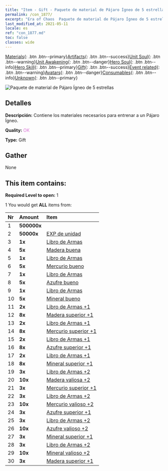```yaml
---
title: "Item - Gift - Paquete de material de Pájaro Ígneo de 5 estrellas"
permalink: /con_1877/
excerpt: "Era of Chaos  Paquete de material de Pájaro Ígneo de 5 estrellas"
last_modified_at: 2021-05-11
locale: es
ref: "con_1877.md"
toc: false
classes: wide
---
```

 [Materials](/ItemsES/){: .btn .btn--primary}[Artifacts](/ItemsES/Artifacts/){: .btn .btn--success}[Unit Soul](/ItemsES/UnitSoul/){: .btn .btn--warning}[Unit Awakening](/ItemsES/UnitAwakening/){: .btn .btn--danger}[Hero Soul](/ItemsES/HeroSoul/){: .btn .btn--info}[Hero Skill](/ItemsES/HeroSkill/){: .btn .btn--primary}[Gift](/ItemsES/Gift/){: .btn .btn--success}[Event related](/ItemsES/Events/){: .btn .btn--warning}[Avatars](/ItemsES/Avatars/){: .btn .btn--danger}[Consumables](/ItemsES/Consumables/){: .btn .btn--info}[Unknown](/ItemsES/Unknown/){: .btn .btn--primary}

 ![Paquete de material de Pájaro Ígneo de 5 estrellas](/images/t/i_907500.png)

## Detalles
 **Descripción:** Contiene los materiales necesarios para entrenar a un Pájaro Ígneo.

 **Quality:** <span style="color: #DA70D6">OK</span>

 **Type:** Gift

## Gather

  None

## This item contains:

 **Required Level to open:** 1

 1 You would get **ALL** items  from:

  | Nr | Amount |     Item    |
  |:---|:-------|:------------|
  | 1 |  **500000x** | <i class="fas fa-coins"/> |  | 
  | 2 |  **50000x** | [EXP de unidad](/ItemsES/con_902/) |  | 
  | 3 |  **1x** | [Libro de Armas](/ItemsES/mat_18/) |  | 
  | 4 |  **5x** | [Madera buena](/ItemsES/mat_13/) |  | 
  | 5 |  **1x** | [Libro de Armas](/ItemsES/mat_18/) |  | 
  | 6 |  **5x** | [Mercurio bueno](/ItemsES/mat_14/) |  | 
  | 7 |  **1x** | [Libro de Armas](/ItemsES/mat_18/) |  | 
  | 8 |  **5x** | [Azufre bueno](/ItemsES/mat_15/) |  | 
  | 9 |  **1x** | [Libro de Armas](/ItemsES/mat_18/) |  | 
  | 10 |  **5x** | [Mineral bueno](/ItemsES/mat_12/) |  | 
  | 11 |  **2x** | [Libro de Armas +1](/ItemsES/mat_25/) |  | 
  | 12 |  **8x** | [Madera superior +1](/ItemsES/mat_20/) |  | 
  | 13 |  **2x** | [Libro de Armas +1](/ItemsES/mat_25/) |  | 
  | 14 |  **8x** | [Mercurio superior +1](/ItemsES/mat_21/) |  | 
  | 15 |  **2x** | [Libro de Armas +1](/ItemsES/mat_25/) |  | 
  | 16 |  **8x** | [Azufre superior +1](/ItemsES/mat_22/) |  | 
  | 17 |  **2x** | [Libro de Armas +1](/ItemsES/mat_25/) |  | 
  | 18 |  **8x** | [Mineral superior +1](/ItemsES/mat_19/) |  | 
  | 19 |  **3x** | [Libro de Armas +2](/ItemsES/mat_32/) |  | 
  | 20 |  **10x** | [Madera valiosa +2](/ItemsES/mat_27/) |  | 
  | 21 |  **3x** | [Mercurio superior +1](/ItemsES/mat_21/) |  | 
  | 22 |  **3x** | [Libro de Armas +2](/ItemsES/mat_32/) |  | 
  | 23 |  **10x** | [Mercurio valioso +2](/ItemsES/mat_28/) |  | 
  | 24 |  **3x** | [Azufre superior +1](/ItemsES/mat_22/) |  | 
  | 25 |  **3x** | [Libro de Armas +2](/ItemsES/mat_32/) |  | 
  | 26 |  **10x** | [Azufre valioso +2](/ItemsES/mat_29/) |  | 
  | 27 |  **3x** | [Mineral superior +1](/ItemsES/mat_19/) |  | 
  | 28 |  **3x** | [Libro de Armas +2](/ItemsES/mat_32/) |  | 
  | 29 |  **10x** | [Mineral valioso +2](/ItemsES/mat_26/) |  | 
  | 30 |  **3x** | [Madera superior +1](/ItemsES/mat_20/) |  | 
